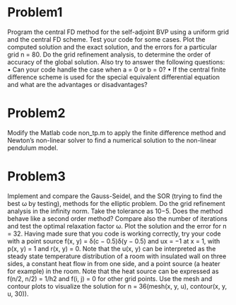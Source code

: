 # Problem1
Program the central FD method for the self-adjoint BVP using a uniform grid and the central FD scheme. Test your code for some cases.
Plot the computed solution and the exact solution, and the errors for a particular grid n = 80. Do the grid refinement analysis, to determine the order of accuracy of the global solution. Also try to answer the following questions:
• Can your code handle the case when a = 0 or b = 0?
• If the central finite difference scheme is used for the special equivalent differential equation and what are the advantages or disadvantages?

# Problem2
Modify the Matlab code non_tp.m to apply the finite difference method and Newton’s non-linear solver to find a numerical solution to the non-linear pendulum model.

# Problem3
Implement and compare the Gauss-Seidel, and the SOR (trying to find the best ω by testing), methods for the elliptic problem.
Do the grid refinement analysis in the infinity norm. Take the tolerance as 10−5. Does the method behave like a second order method? Compare also the number of iterations and test the optimal relaxation factor ω. Plot the solution and the error for n = 32.
Having made sure that you code is working correctly, try your code with a point source f(x, y) = δ(c − 0.5)δ(y − 0.5) and ux = −1 at x = 1, with p(x, y) = 1 and r(x, y) = 0. Note that the u(x, y) can be interpreted as the steady state temperature distribution of a room with insulated wall on three sides, a constant heat flow in from one side, and a point source (a heater for example) in the room. Note that the heat source can be expressed as f(n/2, n/2) = 1/h2 and f(i, j) = 0 for other grid points. Use the mesh and contour plots to visualize the solution for n = 36(mesh(x, y, u), contour(x, y, u, 30)).
